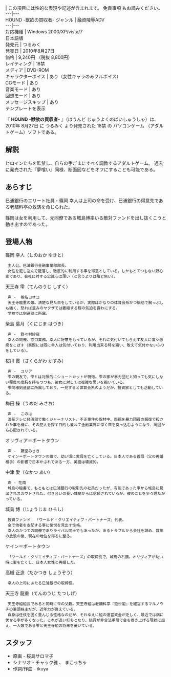 |  この項目には性的な表現や記述が含まれます。  免責事項  もお読みください。  
---|---  
HOUND -獣欲の買収者-  ジャンル  |  融資陵辱ADV   
---|---  
対応機種  |  Windows 2000/XP/vista/7   
日本語版  
発売元  |  つるみく   
発売日  |  2010年8月27日   
価格  |  9,240円 （税抜 8,800円）   
レイティング  |  18禁   
メディア  |  DVD-ROM   
キャラクターボイス  |  あり（女性キャラのみフルボイス）   
CGモード  |  あり   
音楽モード  |  あり   
回想モード  |  あり   
メッセージスキップ  |  あり   
テンプレートを表示  
  
『 **HOUND -獣欲の買収者-** 』（はうんど じゅうよくのばいしゅうしゃ）は、  2010年  8月27日  に  つるみく  より発売された
18禁  の  パソコンゲーム  （アダルトゲーム）ソフトである。

##  解説  

ヒロインたちを監禁し、自らの手ごまにすべく調教するアダルトゲーム。 過去に発売された『夢喰い』同様、断面図などをオフにすることも可能である。

##  あらすじ  

巳浦銀行のエリート社員・篠岡 幸人は上司の命を受け、巳浦銀行の得意先である老舗料亭の救済を命じられた。

篠岡は女を利用して、元同僚である城島博率いる敵対ファンドを出し抜くこうと動き出すのであった。

##  登場人物  

篠岡 幸人（しのおか ゆきと）

     主人公。巳浦銀行金融事業部部長。 
     女性を誑し込んで籠落し、徹底的に利用する事を得意としている。しかもとてつもない野心家であり、会社に対する忠誠心は薄い（と言うよりは殆ど無い）。 
天王寺 雫（てんのうじ しずく）

     声 -  椎名ヨオコ 
     天王寺龍重の娘。清楚な見た目をしているが、実際はかなりの体育会系かつ脳筋で腕っぷしも強く、怒れば並みのヤクザでは委縮する程の気迫を露わにする。 
     学校では剣道部に所属。 
柴島 葉月（くにじま はづき）

     声 -  野々村紗夜 
     幸人の同僚、窓口業務。幸人に好意をもっているが、それに気付いてもらえず友人に度々愚痴をこぼす（実際には既に幸人は気付いており、利用出来る時を窺い、敢えて気付かないふりをしている）。 
桜川 霞（さくらがわ かすみ）

     声 -  ユリア 
     雫の親友で、雫とは対照的にショートカットが特徴。雫の家が暴力団だと知っても気にしない程度の度胸を持ちつつも、彼女に対しては複雑な思いを抱いている。 
     雫同様剣道部に所属しており、一見すると体育会系のようだが、投資家としても活動している。 
梅田 操（うめだ みさお）

     声 -  このは 
     浪花テレビ経済部で働くジャーナリスト。不正事件の取材中、両親を暴力団員の報復で殺された事を機に、その犯人を探す目的も兼ねて金融業界に深く首を突っ込むようになり、周囲から心配されている。 
オリヴィア＝ポートタウン

     声 -  藤堂みさき 
     ケイン＝ポートタウンの娘で、幼い頃に実母を亡くしている。日本人である義母（父の再婚相手）の影響で日本かぶれである一方、英語は壊滅的。 
中津 愛（なかつ あい）

     声 - 花南 
     城島の秘書で、もともとは巳浦銀行の取引先の社員だったが、有能であった事から城島に見出されスカウトされた。付き合いの長い城島からは信頼されているが、彼のことを少々煙たがっている。 
城島 博（じょうじま ひろし）

     投資ファンド  「ワールド・クリエイティブ・パートナーズ」代表。 
     金で他者を支配する事に愉悦を見出す性格。 
     幸人のかつての同僚でありライバル同士でもあったが、あるトラブルから会社を辞め、数年の放浪の後、現在の地位を得るに至る。 
ケイン＝ポートタウン

     「ワールド・クリエイティブ・パートナーズ」の取締役で、城島の右腕。オリヴィアが幼い時に妻を亡くし、日本人女性と再婚した。 
高槻 正造（たかつき しょうぞう）

     幸人の上司にあたる巳浦銀行の取締役。 
天王寺 龍重（てんのうじ たつしげ）

     天王寺組組長であると同時に雫の父親。天王寺組は老舗料亭『遊世閣』を経営するマルノウチの筆頭株主だが、近年力が衰えている。 
     自身は任侠を固く重んじる性格なのだが、それゆえに組の運営資金が乏しく、最近では病に伏せる事が多くなった。これが追い打ちとなり、組員が非合法手段で金を巻き上げる現状に加え、一人娘である雫と天王寺組の将来を憂いている。 

##  スタッフ  

  * 原画 -  桜島サロマ子 
  * シナリオ -  チャック雅  、  まこっちゃ 
  * 作詞/作曲 -  ikuya 

